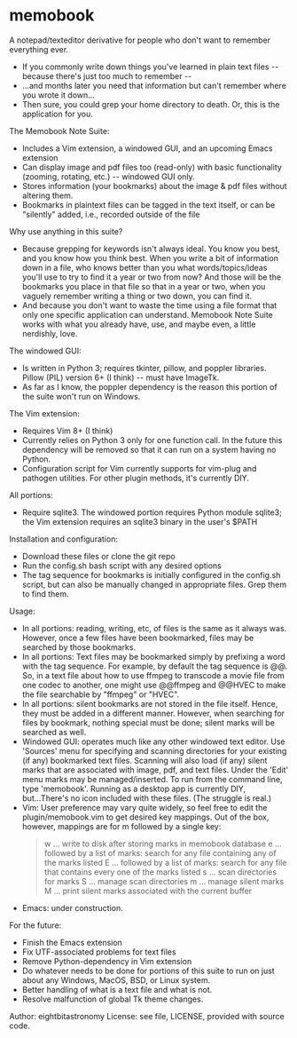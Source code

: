# memobook

A notepad/texteditor derivative for people who don't want to remember everything ever.
 -  If you commonly write down things you've learned in plain text files -- because there's just too much to remember --
 -  ...and months later you need that information but can't remember where you wrote it down...
 -  Then sure, you could grep your home directory to death. Or, this is the application for you.

The Memobook Note Suite:
 -  Includes a Vim extension, a windowed GUI, and an upcoming Emacs extension
 -  Can display image and pdf files too (read-only) with basic functionality (zooming, rotating, etc.) -- windowed GUI only.
 -  Stores information (your bookmarks) about the image & pdf files without altering them.
 -  Bookmarks in plaintext files can be tagged in the text itself, or can be "silently" added, i.e., recorded outside of the file

Why use anything in this suite?
 -  Because grepping for keywords isn't always ideal. You know you best, and you know how you think best. When you write a bit of information down in a file, who knows better than you what words/topics/ideas you'll use to try to find it a year or two from now? And those will be the bookmarks you place in that file so that in a year or two, when you vaguely remember writing a thing or two down, you can find it.
 -  And because you don't want to waste the time using a file format that only one specific application can understand. Memobook Note Suite works with what you already have, use, and maybe even, a little nerdishly, love.

The windowed GUI:
 -  Is written in Python 3; requires tkinter, pillow, and poppler libraries. Pillow (PIL) version 6+ (I think) -- must have ImageTk.
 -  As far as I know, the poppler dependency is the reason this portion of the suite won't run on Windows.

The Vim extension:
 -  Requires Vim 8+ (I think)
 -  Currently relies on Python 3 only for one function call. In the future this dependency will be removed so that it can run on a system having no Python.
 -  Configuration script for Vim currently supports for vim-plug and pathogen utilities. For other plugin methods, it's currently DIY.

All portions:
 -  Require sqlite3. The windowed portion requires Python module sqlite3; the Vim extension requires an sqlite3 binary in the user's $PATH

Installation and configuration:
 -  Download these files or clone the git repo
 -  Run the config.sh bash script with any desired options
 -  The tag sequence for bookmarks is initially configured in the config.sh script, but can also be manually changed in appropriate files. Grep them to find them.

Usage: 
 -  In all portions: reading, writing, etc, of files is the same as it always was. However, once a few files have been bookmarked, files may be searched by those bookmarks. 
 -  In all portions: Text files may be bookmarked simply by prefixing a word with the tag sequence. For example, by default the tag sequence is @@. So, in a text file about how to use ffmpeg to transcode a movie file from one codec to another, one might use @@ffmpeg and @@HVEC to make the file searchable by "ffmpeg" or "HVEC".
 -  In all portions: silent bookmarks are not stored in the file itself. Hence, they must be added in a different manner. However, when searching for files by bookmark, nothing special must be done; silent marks will be searched as well.
 -  Windowed GUI: operates much like any other windowed text editor. Use 'Sources' menu for specifying and scanning directories for your existing (if any) bookmarked text files. Scanning will also load (if any) silent marks that are associated with image, pdf, and text files. Under the 'Edit' menu marks may be managed/inserted. To run from the command line, type 'memobook'. Running as a desktop app is currently DIY, but...There's no icon included with these files. (The struggle is real.)
 -  Vim: User preference may vary quite widely, so feel free to edit the plugin/memobook.vim to get desired key mappings. Out of the box, however, mappings are for <Leader>m followed by a single key: 
    >  w ... write to disk after storing marks in memobook database
    >  e ... followed by a list of marks: search for any file containing any of the marks listed
    >  E ... followed by a list of marks: search for any file that contains every one of the marks listed
    >  s ... scan directories for marks
    >  S ... manage scan directories
    >  m ... manage silent marks
    >  M ... print silent marks associated with the current buffer 
 -  Emacs: under construction.

For the future:
 -  Finish the Emacs extension
 -  Fix UTF-associated problems for text files
 -  Remove Python-dependency in Vim extension
 -  Do whatever needs to be done for portions of this suite to run on just about any Windows, MacOS, BSD, or Linux system.
 -  Better handling of what is a text file and what is not.
 -  Resolve malfunction of global Tk theme changes.

Author: eightbitastronomy
License: see file, LICENSE, provided with source code.


